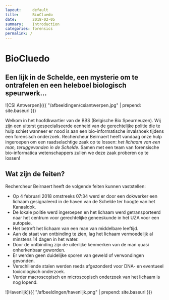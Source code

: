 ```yaml
---
layout:     default
title:      BioCluedo
date:       2018-02-05
summary:    Introduction
categories: forensics
permalink: /
---
```


# BioCluedo

## Een lijk in de Schelde, een mysterie om te ontrafelen en een heleboel biologisch speurwerk...

![CSI Antwerpen]({{ "/afbeeldingen/csiantwerpen.jpg" | prepend: site.baseurl }})

<!---
![]({{ "/assets/img/csiantwerpen.jpg" | prepend: site.baseurl }})-->

Welkom in het hoofdkwartier van de BBS (Belgische Bio Speurneuzen). Wij zijn een uiterst gespecialiseerde eenheid van de gerechtelijke politie die te hulp schiet wanneer er nood is aan een bio-informatische invalshoek tijdens een forensisch onderzoek. Rechercheur Beirnaert heeft vandaag onze hulp ingeroepen om een raadselachtige zaak op te lossen: *het lichaam van een man, teruggevonden in de Schelde*. Samen met een team van forensische bio-informatica wetenschappers zullen we deze zaak proberen op te lossen!

## Wat zijn de feiten?

Rechercheur Beirnaert heeft de volgende feiten kunnen vaststellen:

- Op 4 februari 2018 omstreeks 07:34 werd er door een dokwerker een lichaam gesignaleerd in de haven van de Schelde ter hoogte van het Kanaaldok.
- De lokale politie werd ingeroepen en het lichaam werd getransporteerd naar het centrum voor gerechtelijke geneeskunde in het UZA voor een autopsie.
- Het betreft het lichaam van een man van middelbare leeftijd.
- Aan de staat van ontbinding te zien, lag het lichaam vermoedelijk al minstens 14 dagen in het water.
- Door de ontbinding zijn de uiterlijke kenmerken van de man quasi onherkenbaar geworden.
- Er werden geen duidelijke sporen van geweld of verwondingen gevonden.
- Verschillende stalen werden reeds afgezonderd voor DNA- en eventueel toxicologisch onderzoek.
- Verder macroscopisch en microscopisch onderzoek van het lichaam is nog lopend.

![Havenlijk]({{ "/afbeeldingen/havenlijk.png" | prepend: site.baseurl }})

<!-- [Het werk kan beginnen, klik hier om te starten!]({{"/pairwise_alignment" | prepend: site.baseurl }}) -->
